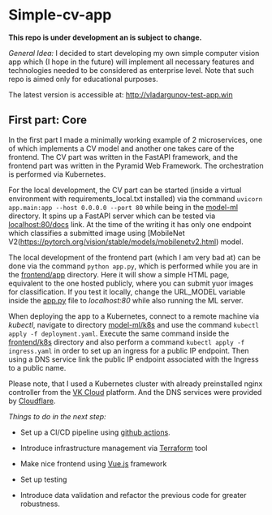 # Simple-cv-app

**This repo is under development an is subject to change.**

*General Idea:* I decided to start developing my own simple computer vision app which (I hope in the future) will implement all necessary features and technologies needed to be considered as enterprise level. Note that such repo is aimed only for educational purposes.

The latest version is accessible at: http://vladargunov-test-app.win

## First part: Core

In the first part I made a minimally working example of 2 microservices, one of which implements a CV model and another one takes care of the frontend. The CV part was written in the FastAPI framework, and the frontend part was written in the Pyramid Web Framework. The orchestration is performed via Kubernetes.

For the local development, the CV part can be started (inside a virtual environment with requirements_local.txt installed) via the command `uvicorn app.main:app --host 0.0.0.0 --port 80` while being in the [model-ml](model-ml) directory. It spins up a FastAPI server which can be tested via [localhost:80/docs](localhost:80/docs) link. At the time of the writing it has only one endpoint which classifies a submitted image using [MobileNet V2(https://pytorch.org/vision/stable/models/mobilenetv2.html) model.

The local development of the frontend part (which I am very bad at) can be done via the command `python app.py`, which is performed while you are in the [frontend/app](frontend/app) directory. Here it will show a simple HTML page, equivalent to the one hosted publicly, where you can submit yuor images for classification. If you test it locally, change the URL_MODEL variable inside the [app.py](frontend/app.app.py) file to *localhost:80* while also running the ML server.

When deploying the app to a Kubernetes, connect to a remote machine via *kubectl*, navigate to directory [model-ml/k8s](model-ml/k8s) and use the command `kubectl apply -f deployment.yaml`. Execute the same command inside the [frontend/k8s](frontend/k8s) directory and also perform a command `kubectl apply -f ingress.yaml` in order to set up an ingress for a public IP endpoint. Then using a DNS service link the public IP endpoint associated with the Ingress to a public name.

Please note, that I used a Kubernetes cluster with already preinstalled nginx controller from the [VK Cloud](https://mcs.mail.ru) platform. And the DNS services were provided by [Cloudflare](https://www.cloudflare.com/en-gb/). 

*Things to do in the next step:*

- Set up a CI/CD pipeline using [github actions](https://github.com/features/actions).

- Introduce infrastructure management via [Terraform](https://www.terraform.io) tool

- Make nice frontend using [Vue.js](https://vuejs.org) framework

- Set up testing

- Introduce data validation and refactor the previous code for greater robustness.


